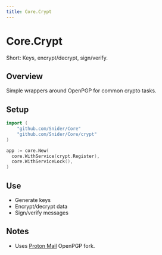 ```yaml
---
title: Core.Crypt
---
```


# Core.Crypt

Short: Keys, encrypt/decrypt, sign/verify.

## Overview
Simple wrappers around OpenPGP for common crypto tasks.

## Setup
```go
import (
	"github.com/Snider/Core"
	"github.com/Snider/Core/crypt"
)

app := core.New(
  core.WithService(crypt.Register),
  core.WithServiceLock(),
)
```

## Use
- Generate keys
- Encrypt/decrypt data
- Sign/verify messages

## Notes
- Uses [Proton Mail](https://pr.tn/ref/VZFX8H2VDCFG) OpenPGP fork.
